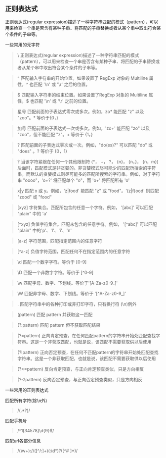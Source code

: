 ## 正则表达式
正则表达式(regular expression)描述了一种字符串匹配的模式（pattern），可以用来检查一个串是否含有某种子串、将匹配的子串替换或者从某个串中取出符合某个条件的子串等。

一些常用的元字符

>\ 正则表达式(regular expression)描述了一种字符串匹配的模式（pattern），可以用来检查一个串是否含有某种子串、将匹配的子串替换或者从某个串中取出符合某个条件的子串等。

>^ 匹配输入字符串的开始位置。如果设置了 RegExp 对象的 Multiline 属性，^ 也匹配 '\n' 或 '\r' 之后的位置。

>$ 匹配输入字符串的结束位置。如果设置了RegExp 对象的 Multiline 属性，$ 也匹配 '\n' 或 '\r' 之前的位置。

>星号 匹配前面的子表达式零次或多次。例如，zo* 能匹配 "z" 以及 "zoo"。* 等价于{0，}

>加号 匹配前面的子表达式一次或多次。例如，'zo+' 能匹配 "zo" 以及 "zoo"，但不能匹配 "z"。+ 等价于 {1，}

>? 匹配前面的子表达式零次或一次。例如，"do(es)?" 可以匹配 "do" 或 "does" 。? 等价于 {0，1}

>? 当该字符紧跟在任何一个其他限制符 (*， +， ?， {n}， {n，}， {n，m}) 后面时，匹配模式是非贪婪的。非贪婪模式尽可能少的匹配所搜索的字符串，而默认的贪婪模式则尽可能多的匹配所搜索的字符串。例如，对于字符串 "oooo"，'o+?' 将匹配单个 "o"，而 'o+' 将匹配所有 'o'

>x|y 匹配 x 或 y。例如，'z|food' 能匹配 "z" 或 "food"。'(z|f)ood' 则匹配 "zood" 或 "food"

>[xyz] 字符集合。匹配所包含的任意一个字符。例如， '[abc]' 可以匹配 "plain" 中的 'a'

>[^xyz] 负值字符集合。匹配未包含的任意字符。例如， '[^abc]' 可以匹配 "plain" 中的'p'、'l'、'i'、'n'

>[a-z] 字符范围，匹配指定范围内的任意字符

>[^a-z] 负值字符范围，匹配任何不在指定范围内的任意字符

>\d 匹配一个数字字符。等价于 [0-9]

>\D 匹配一个非数字字符。等价于 [^0-9]

>\w 匹配字母、数字、下划线。等价于'[A-Za-z0-9_]'

>\W 匹配非字母、数字、下划线。等价于 '[^A-Za-z0-9_]'

>.  匹配字符串中的各种打印或非打印字符，只有换行符 (\n)例外

>(pattern) 匹配 pattern 并获取这一匹配

>(?:pattern) 匹配 pattern 但不获取匹配结果

>(?=pattern) 正向肯定预查，在任何匹配pattern的字符串开始处匹配查找字符串。这是一个非获取匹配，也就是说，该匹配不需要获取供以后使用

>(?!pattern) 正向否定预查，在任何不匹配pattern的字符串开始处匹配查找字符串。这是一个非获取匹配，也就是说，该匹配不需要获取供以后使用

>(?<=pattern) 反向肯定预查，与正向肯定预查类似，只是方向相反

>(?<!pattern) 反向否定预查，与正向否定预查类似，只是方向相反

一些常用的正则表达式

匹配所有字符(除\n外) 
>/(.*?)/

匹配手机号
>/^1[34578]\d{9}$/

匹配url各部分信息
>/(\w+):\/\/([^/:]+)(:\d*)?([^# ]*)/